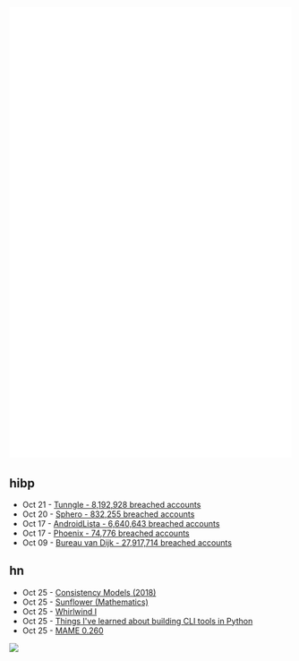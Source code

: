 ![Metrics](https://raw.githubusercontent.com/phixion/phixion/master/metrics.svg)

## hibp

<!--
for https://github.com/phixion/phixion/blob/main/.github/workflows/feeds.yml
-->
<!--START_SECTION:haveibeenpwnd-->
- Oct 21 - [Tunngle - 8,192,928 breached accounts](https://haveibeenpwned.com/PwnedWebsites#Tunngle)
- Oct 20 - [Sphero - 832,255 breached accounts](https://haveibeenpwned.com/PwnedWebsites#Sphero)
- Oct 17 - [AndroidLista - 6,640,643 breached accounts](https://haveibeenpwned.com/PwnedWebsites#AndroidLista)
- Oct 17 - [Phoenix - 74,776 breached accounts](https://haveibeenpwned.com/PwnedWebsites#Phoenix)
- Oct 09 - [Bureau van Dijk - 27,917,714 breached accounts](https://haveibeenpwned.com/PwnedWebsites#BVD)
<!--END_SECTION:haveibeenpwnd-->

## hn

<!--
for https://github.com/phixion/phixion/blob/main/.github/workflows/feeds.yml
-->
<!--START_SECTION:hn-->
- Oct 25 - [Consistency Models (2018)](https://jepsen.io/consistency)
- Oct 25 - [Sunflower (Mathematics)](https://en.wikipedia.org/wiki/Sunflower_(mathematics))
- Oct 25 - [Whirlwind I](https://en.wikipedia.org/wiki/Whirlwind_I)
- Oct 25 - [Things I've learned about building CLI tools in Python](https://simonwillison.net/2023/Sep/30/cli-tools-python/)
- Oct 25 - [MAME 0.260](https://www.mamedev.org/?p=530)
<!--END_SECTION:hn-->

<!--
for https://yhype.me
-->
![](https://hit.yhype.me/github/profile?user_id=13013670)
